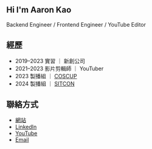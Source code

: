 ## Hi I'm Aaron Kao 

Backend Engineer / Frontend Engineer / YouTube Editor

## 經歷

- 2019–2023 實習 ｜ 新創公司
- 2021–2023 影片剪輯師 ｜ YouTuber
- 2023 製播組 ｜ [COSCUP](https://coscup.org/)
- 2024 製播組 ｜ [SITCON](http://sitcon.org/)

## 聯絡方式

- [網站](https://ronkao.tw)
- [LinkedIn](https://www.linkedin.com/in/ronkaotw/)
- [YouTube](https://www.youtube.com/playlist?list=PLfj9AELIIYJdFDqpXjyJf_GccS-myHJHv)
- [Email](mailto:aaron.studio.tw@gmail.com)
